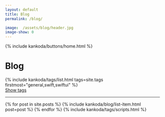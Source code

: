 ```yaml
---
layout: default
title: Blog
permalink: /blog/

image:  /assets/blog/header.jpg
image-show: 0
---
```


{% include kankoda/buttons/home.html %}

<h1>Blog</h1>

<div class="paper">
  {% include kankoda/tags/list.html tags=site.tags firstmost="general,swift,swiftui" %}
  <div class="tag-list-separator" >
    <a class="tag-list-toggle" href="javascript:toggleTagList()">Show tags</a>
    <hr />
  </div>
  <a name="tag-item-list"></a>

  {% for post in site.posts %}
    {% include kankoda/blog/list-item.html post=post %}
  {% endfor %}
  {% include kankoda/tags/scripts.html %}
</div>